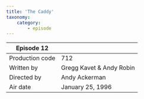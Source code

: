 ```yaml
---
title: 'The Caddy'
taxonomy:
    category:
        - episode
---
```


| Episode 12 | |
|-----------------|--------------------------------|
| Production code | 712                            |
| Written by      | Gregg Kavet & Andy Robin |
| Directed by     | Andy Ackerman                   |
| Air date        | January 25, 1996                   |
